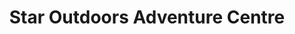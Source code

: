---
title: "Star Outdoors Adventure Centre"
address: "Dauros, Kenmare, Co. Kerry"
tel: "+353 (0)64 664 1222"
county: "Kerry"
category: "Marinas"
type: "Content"
lat: "51.84984588623047"
lng: "-9.631325721740723"
---